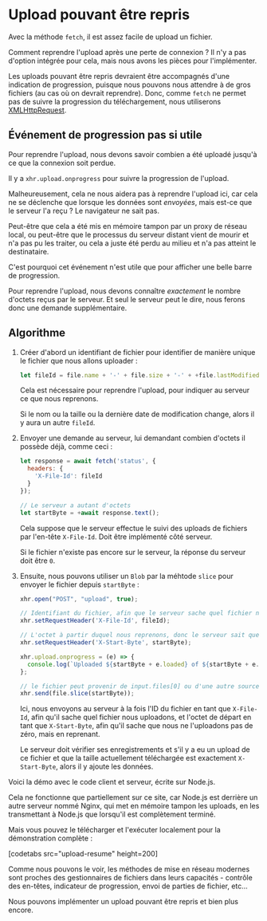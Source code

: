 # Upload pouvant être repris

Avec la méthode `fetch`, il est assez facile de upload un fichier.

Comment reprendre l'upload après une perte de connexion ? Il n'y a pas d'option intégrée pour cela, mais nous avons les pièces pour l'implémenter.

Les uploads pouvant être repris devraient être accompagnés d'une indication de progression, puisque nous pouvons nous attendre à de gros fichiers (au cas où on devrait reprendre). Donc, comme `fetch` ne permet pas de suivre la progression du téléchargement, nous utiliserons [XMLHttpRequest](info:xmlhttprequest).

## Événement de progression pas si utile

Pour reprendre l'upload, nous devons savoir combien a été uploadé jusqu'à ce que la connexion soit perdue.

Il y a `xhr.upload.onprogress` pour suivre la progression de l'upload.

Malheureusement, cela ne nous aidera pas à reprendre l'upload ici, car cela ne se déclenche que lorsque les données sont *envoyées*, mais est-ce que le serveur l'a reçu ? Le navigateur ne sait pas.

Peut-être que cela a été mis en mémoire tampon par un proxy de réseau local, ou peut-être que le processus du serveur distant vient de mourir et n'a pas pu les traiter, ou cela a juste été perdu au milieu et n'a pas atteint le destinataire.

C'est pourquoi cet événement n'est utile que pour afficher une belle barre de progression.

Pour reprendre l'upload, nous devons connaître *exactement* le nombre d'octets reçus par le serveur. Et seul le serveur peut le dire, nous ferons donc une demande supplémentaire.

## Algorithme

1. Créer d'abord un identifiant de fichier pour identifier de manière unique le fichier que nous allons uploader :
    ```js
    let fileId = file.name + '-' + file.size + '-' + +file.lastModifiedDate;
    ```
    Cela est nécessaire pour reprendre l'upload, pour indiquer au serveur ce que nous reprenons.

    Si le nom ou la taille ou la dernière date de modification change, alors il y aura un autre `fileId`.

2. Envoyer une demande au serveur, lui demandant combien d'octets il possède déjà, comme ceci :
    ```js
    let response = await fetch('status', {
      headers: {
        'X-File-Id': fileId
      }
    });

    // Le serveur a autant d'octets
    let startByte = +await response.text();
    ```

    Cela suppose que le serveur effectue le suivi des uploads de fichiers par l'en-tête `X-File-Id`. Doit être implémenté côté serveur.

    Si le fichier n'existe pas encore sur le serveur, la réponse du serveur doit être `0`.

3. Ensuite, nous pouvons utiliser un `Blob` par la méhtode `slice` pour envoyer le fichier depuis `startByte` :
    ```js
    xhr.open("POST", "upload", true);

    // Identifiant du fichier, afin que le serveur sache quel fichier nous uploadons
    xhr.setRequestHeader('X-File-Id', fileId);

    // L'octet à partir duquel nous reprenons, donc le serveur sait que nous reprenons
    xhr.setRequestHeader('X-Start-Byte', startByte);

    xhr.upload.onprogress = (e) => {
      console.log(`Uploaded ${startByte + e.loaded} of ${startByte + e.total}`);
    };

    // le fichier peut provenir de input.files[0] ou d'une autre source
    xhr.send(file.slice(startByte));
    ```

    Ici, nous envoyons au serveur à la fois l'ID du fichier en tant que `X-File-Id`, afin qu'il sache quel fichier nous uploadons, et l'octet de départ en tant que `X-Start-Byte`, afin qu'il sache que nous ne l'uploadons pas de zéro, mais en reprenant.

    Le serveur doit vérifier ses enregistrements et s'il y a eu un upload de ce fichier et que la taille actuellement téléchargée est exactement `X-Start-Byte`, alors il y ajoute les données.


Voici la démo avec le code client et serveur, écrite sur Node.js.

Cela ne fonctionne que partiellement sur ce site, car Node.js est derrière un autre serveur nommé Nginx, qui met en mémoire tampon les uploads, en les transmettant à Node.js que lorsqu'il est complètement terminé.

Mais vous pouvez le télécharger et l'exécuter localement pour la démonstration complète :

[codetabs src="upload-resume" height=200]

Comme nous pouvons le voir, les méthodes de mise en réseau modernes sont proches des gestionnaires de fichiers dans leurs capacités - contrôle des en-têtes, indicateur de progression, envoi de parties de fichier, etc...

Nous pouvons implémenter un upload pouvant être repris et bien plus encore.
